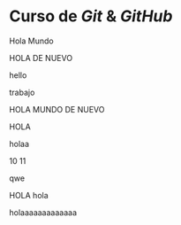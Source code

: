 # Curso de _Git_ & _GitHub_

Hola Mundo

HOLA DE NUEVO

hello

trabajo

HOLA MUNDO DE NUEVO

HOLA

holaa

10
11

qwe

HOLA
hola


holaaaaaaaaaaaaa